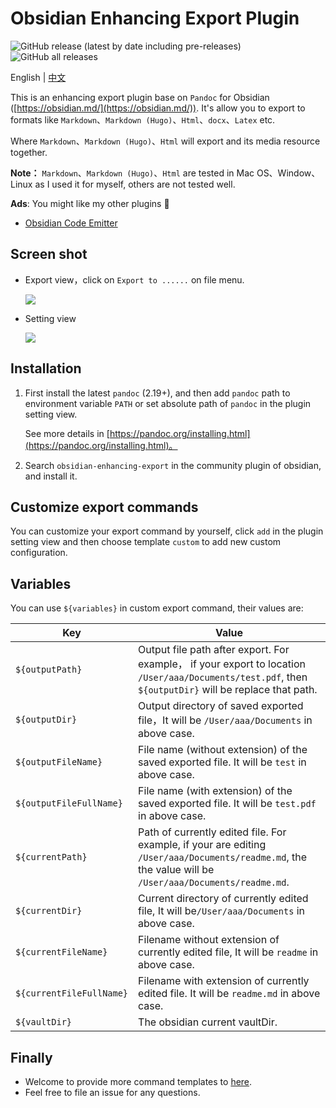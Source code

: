 # Obsidian Enhancing Export Plugin

![GitHub release (latest by date including pre-releases)](https://img.shields.io/github/v/release/mokeyish/obsidian-enhancing-export?display_name=tag&include_prereleases)
![GitHub all releases](https://img.shields.io/github/downloads/mokeyish/obsidian-enhancing-export/total?style=flat-square)

English | [中文](https://github.com/mokeyish/obsidian-enhancing-export/blob/master/README_zh-CN.md)

This is an enhancing export plugin base on `Pandoc` for Obsidian ([https://obsidian.md/](https://obsidian.md/)). It's allow you to export to formats like `Markdown`、`Markdown (Hugo)`、`Html`、`docx`、`Latex` etc.

Where `Markdown`、`Markdown (Hugo)`、`Html` will export and its media resource together.

**Note：**  `Markdown`、`Markdown (Hugo)`、`Html` are tested in Mac OS、Window、Linux as I used it for myself, others are not tested well.


**Ads**: You might like my other plugins 🤪
- [Obsidian Code Emitter](https://github.com/mokeyish/obsidian-code-emitter)


## Screen shot

- Export view，click on `Export to ......` on file menu.

  ![](https://raw.githubusercontent.com/mokeyish/obsidian-enhancing-export/master/screenshot/exportview_en-US.png)
- Setting view

  ![](https://raw.githubusercontent.com/mokeyish/obsidian-enhancing-export/master/screenshot/settingview_en-US.png)

## Installation

1. First install the latest `pandoc` (2.19+), and then add `pandoc` path to environment variable `PATH` or set absolute path of `pandoc` in the plugin setting view.

   See more details in [https://pandoc.org/installing.html](https://pandoc.org/installing.html)。

2. Search `obsidian-enhancing-export` in the community plugin of obsidian, and install it.

## Customize export commands

You can customize your export command by yourself, click `add` in the plugin setting view and then choose template `custom` to add new custom configuration.

## Variables 

You can use `${variables}` in custom export command, their values are:

| Key                      | Value                                                                                                                                                   |
|--------------------------|---------------------------------------------------------------------------------------------------------------------------------------------------------|
| `${outputPath}`          | Output file path after export. For example， if your export to location `/User/aaa/Documents/test.pdf`, then `${outputDir}`  will be replace that path.  |
| `${outputDir}`           | Output directory of saved exported file，It will be `/User/aaa/Documents` in above case.                                                                 |
| `${outputFileName}`      | File name (without extension)  of the saved exported file. It will be `test` in above case.                                                             |
| `${outputFileFullName}`  | File name (with extension)  of the saved exported file. It will be `test.pdf` in above case.                                                            |
| `${currentPath}`         | Path of currently edited file. For example, if your are editing `/User/aaa/Documents/readme.md`, the the value will be `/User/aaa/Documents/readme.md`. |
| `${currentDir}`          | Current directory of currently edited file, It will be`/User/aaa/Documents` in above case.                                                              |
| `${currentFileName}`     | Filename without extension of currently edited file, It will be `readme` in above case.                                                                 |
| `${currentFileFullName}` | Filename with extension of currently edited file. It will be `readme.md` in above case.                                                                 |
| `${vaultDir}`            | The obsidian current vaultDir.                                                                                                                          |

## Finally

- Welcome to provide more command templates to [here](src/export_command_templates.ts).
- Feel free to file an issue for any questions.
